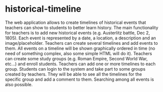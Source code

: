 # historical-timeline
The web application allows to create timelines of historical events that teachers can show to students to better learn history. The main functionality for teachers is to add new historical events (e.g. Austerlitz battle, Dec 2, 1805). Each event is represented by a date, a location, a description and an image/placeholder. Teachers can create several timelines and add events to them. All events on a timeline will be shown graphically ordered in time (no need of something complex, also some simple HTML will do it). Teachers can create some study groups (e.g. Roman Empire, Second World War, etc...) and enroll students. Teachers can add one or more timelines to each group. Students can login to the system and take part to some groups created by teachers. They will be able to see all the timelines for the specific group and add a comment to them. Searching among all events is also possible.
